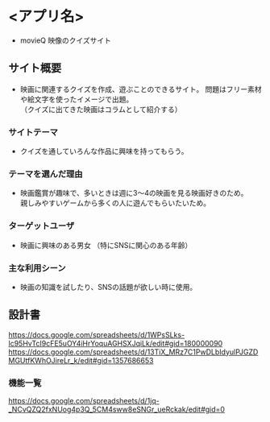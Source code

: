 # <アプリ名>
- movieQ  映像のクイズサイト

## サイト概要
- 映画に関連するクイズを作成、遊ぶことのできるサイト。
問題はフリー素材や絵文字を使ったイメージで出題。  
（クイズに出てきた映画はコラムとして紹介する）

### サイトテーマ
- クイズを通していろんな作品に興味を持ってもらう。

### テーマを選んだ理由
- 映画鑑賞が趣味で、多いときは週に3〜4の映画を見る映画好きのため。  
親しみやすいゲームから多くの人に遊んでもらいたいため。

### ターゲットユーザ
- 映画に興味のある男女
（特にSNSに関心のある年齢）

### 主な利用シーン
- 映画の知識を試したり、SNSの話題が欲しい時に使用。

## 設計書
https://docs.google.com/spreadsheets/d/1WPsSLks-lc95HvTcI9cFE5uOY4iHrYoquAGHSXJqiLk/edit#gid=180000090
https://docs.google.com/spreadsheets/d/13TiX_MRz7C1PwDLbIdyulPJGZDMGUtfKWhOJireLr_k/edit#gid=1357686653

### 機能一覧
<https://docs.google.com/spreadsheets/d/1jq-_NCvQZQ2fxNUog4p3Q_5CM4sww8eSNGr_ueRckak/edit#gid=0>
